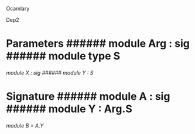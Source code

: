 Ocamlary

Dep2



# Parameters ######  module          Arg         :    sig      ######  module        type          S          



######  module          X         :    sig      ######  module          Y      :   S          



       



       



# Signature ######  module          A         :    sig      ######  module          Y      :   Arg.S          



       



######  module          B      =   A.Y          



